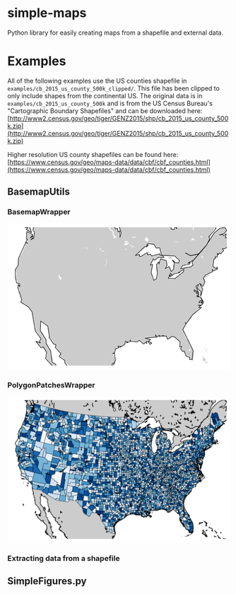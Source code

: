 # simple-maps
Python library for easily creating maps from a shapefile and external data.


# Examples

All of the following examples use the US counties shapefile in `examples/cb_2015_us_county_500k_clipped/`. This file has been clipped to only include shapes from the continental US. The original data is in `examples/cb_2015_us_county_500k` and is from the US Census Bureau's "Cartographic Boundary Shapefiles" and can be downloaded here: [http://www2.census.gov/geo/tiger/GENZ2015/shp/cb_2015_us_county_500k.zip](http://www2.census.gov/geo/tiger/GENZ2015/shp/cb_2015_us_county_500k.zip)

Higher resolution US county shapefiles can be found here: [https://www.census.gov/geo/maps-data/data/cbf/cbf_counties.html](https://www.census.gov/geo/maps-data/data/cbf/cbf_counties.html)

## BasemapUtils

### BasemapWrapper

![](examples/demoBasemapWrapper.png)


### PolygonPatchesWrapper

![](examples/demoPolygonPatchesWrapper.png)

### Extracting data from a shapefile


## SimpleFigures.py
